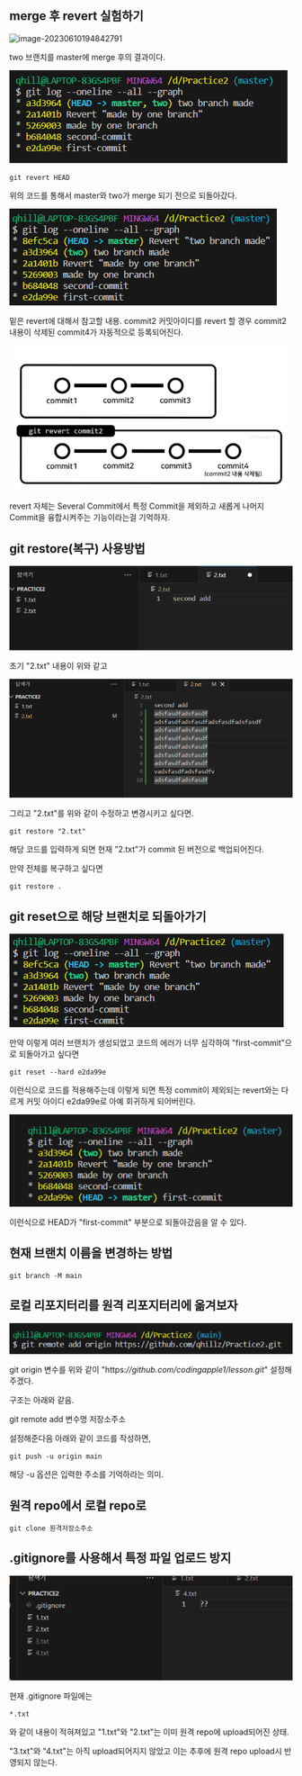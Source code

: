 ## merge 후 revert 실험하기



![image-20230610194842791](C:/Users/qhill/AppData/Roaming/Typora/typora-user-images/image-20230610194842791.png)

two 브랜치를 master에 merge 후의 결과이다. 



![image-20230610195018720](md-images/image-20230610195018720.png)

```
git revert HEAD
```

위의 코드를 통해서 master와 two가 merge 되기 전으로 되돌아갔다.



![image-20230610195202841](md-images/image-20230610195202841.png)



밑은 revert에 대해서 참고할 내용. commit2 커밋아이디를 revert 할 경우 commit2 내용이 삭제된 commit4가 자동적으로 등록되어진다. 

![image-20230610195359536](md-images/image-20230610195359536.png)

revert 자체는 Several Commit에서 특정 Commit을 제외하고 새롭게 나머지 Commit을 융합시켜주는 기능이라는걸 기억하자.



## git restore(복구) 사용방법

![image-20230610195656675](md-images/image-20230610195656675.png)

초기 "2.txt" 내용이 위와 같고


![image-20230610200048628](md-images/image-20230610200048628.png)

그리고 "2.txt"를 위와 같이 수정하고 변경시키고 싶다면.



```
git restore "2.txt"
```

해당 코드를 입력하게 되면 현재 "2.txt"가 commit 된 버전으로 백업되어진다. 



만약 전체를 복구하고 싶다면
```
git restore .
```



## git reset으로 해당 브랜치로 되돌아가기

![image-20230610200556453](md-images/image-20230610200556453.png)

만약 이렇게 여러 브랜치가 생성되었고 코드의 에러가 너무 심각하여 "first-commit"으로 되돌아가고 싶다면

```
git reset --hard e2da99e
```


이런식으로 코드를 적용해주는데 이렇게 되면 특정 commit이 제외되는 revert와는 다르게 커밋 아이디 e2da99e로 아예 회귀하게 되어버린다.



![image-20230610201126679](md-images/image-20230610201126679.png)

이런식으로 HEAD가 "first-commit" 부분으로 되돌아갔음을 알 수 있다.



## 현재 브랜치 이름을 변경하는 방법

```
git branch -M main
```



## 로컬 리포지터리를 원격 리포지터리에 옮겨보자 

![image-20230610210549285](md-images/image-20230610210549285.png)



git origin 변수를 위와 같이 "https:*//github.com/codingapple1/lesson.git*" 설정해 주겠다.

구조는 아래와 같음.



git remote add 변수명 저장소주소





설정해준다음 아래와 같이 코드를 작성하면,



```
git push -u origin main 
```

해당 -u 옵션은 입력한 주소를 기억하라는 의미.



## 원격 repo에서 로컬 repo로

```
git clone 원격저장소주소
```



## .gitignore를 사용해서 특정 파일 업로드 방지

![](md-images/image-20230610211601654.png)



현재 .gitignore 파일에는 

```
*.txt
```

와 같이 내용이 적혀져있고 "1.txt"와 "2.txt"는 이미 원격 repo에 upload되어진 상태.

"3.txt"와 "4.txt"는 아직 upload되어지지 않았고 이는 추후에 원격 repo upload시 반영되지 않는다.








